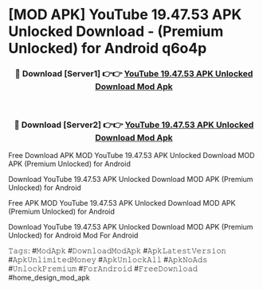 # [MOD APK] YouTube 19.47.53 APK Unlocked Download - (Premium Unlocked) for Android q6o4p



<div align="center">
<h3>🔴 Download [Server1] 👉👉 <a href="https://momento.my/?title=YouTube_19.47.53_APK_Unlocked_Download">YouTube 19.47.53 APK Unlocked Download Mod Apk</a></h3><br>

<h3>🔴 Download [Server2] 👉👉 <a href="https://momento.my/?title=YouTube_19.47.53_APK_Unlocked_Download">YouTube 19.47.53 APK Unlocked Download Mod Apk</a></h3>
</div>



Free Download APK MOD YouTube 19.47.53 APK Unlocked Download MOD APK (Premium Unlocked) for Android

Download YouTube 19.47.53 APK Unlocked Download MOD APK (Premium Unlocked) for Android

Free APK MOD YouTube 19.47.53 APK Unlocked Download MOD APK (Premium Unlocked) for Android

Download YouTube 19.47.53 APK Unlocked Download MOD APK (Premium Unlocked) for Android Mod For Android

𝚃𝚊𝚐𝚜: #𝙼𝚘𝚍𝙰𝚙𝚔 #𝙳𝚘𝚠𝚗𝚕𝚘𝚊𝚍𝙼𝚘𝚍𝙰𝚙𝚔 #𝙰𝚙𝚔𝙻𝚊𝚝𝚎𝚜𝚝𝚅𝚎𝚛𝚜𝚒𝚘𝚗 #𝙰𝚙𝚔𝚄𝚗𝚕𝚒𝚖𝚒𝚝𝚎𝚍𝙼𝚘𝚗𝚎𝚢 #𝙰𝚙𝚔𝚄𝚗𝚕𝚘𝚌𝚔𝙰𝚕𝚕 #𝙰𝚙𝚔𝙽𝚘𝙰𝚍𝚜 #𝚄𝚗𝚕𝚘𝚌𝚔𝙿𝚛𝚎𝚖𝚒𝚞𝚖 #𝙵𝚘𝚛𝙰𝚗𝚍𝚛𝚘𝚒𝚍 #𝙵𝚛𝚎𝚎𝙳𝚘𝚠𝚗𝚕𝚘𝚊𝚍 #home_design_mod_apk
